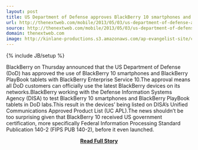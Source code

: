 ```yaml
---
layout: post
title: US Department of Defense approves BlackBerry 10 smartphones and PlayBook tablets for use on its networks
url: http://thenextweb.com/mobile/2013/05/03/us-department-of-defense-approves-blackberry-10-smartphones-and-playbook-tablets-for-use-on-its-networks/
source: http://thenextweb.com/mobile/2013/05/03/us-department-of-defense-approves-blackberry-10-smartphones-and-playbook-tablets-for-use-on-its-networks/
domain: thenextweb.com
image: http://kinlane-productions.s3.amazonaws.com/ap-evangelist-site/curated/screenshots/8319_thenextweb_com.png
---
```

{% include JB/setup %}<p>BlackBerry on Thursday announced that the US Department of Defense (DoD) has approved the use of BlackBerry 10 smartphones and BlackBerry PlayBook tablets with BlackBerry Enterprise Service 10.The approval means all DoD customers can officially use the latest BlackBerry devices on its networks.BlackBerry working with the Defense Information Systems Agency (DISA) to test BlackBerry 10 smartphones and BlackBerry PlayBook tablets in DoD labs.This result in the devices’ being listed on DISA’s Unified Communications Approved Product List (UC APL).The news shouldn’t be too surprising given that BlackBerry 10 received US government certification, more specifically Federal Information Processing Standard Publication 140-2 (FIPS PUB 140-2), before it even launched.</p>
<center><p><a href="http://thenextweb.com/mobile/2013/05/03/us-department-of-defense-approves-blackberry-10-smartphones-and-playbook-tablets-for-use-on-its-networks/" style='padding:25px; font-sze:18px; font-weight: bold;'>Read Full Story</a></p></center>
